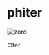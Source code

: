 # phiter


![zoro](https://user-images.githubusercontent.com/21107732/179569454-ef260da1-c48c-4217-9a62-7ab67347ea52.gif)


Φter
